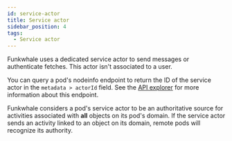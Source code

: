 ```yaml
---
id: service-actor
title: Service actor
sidebar_position: 4
tags:
  - Service actor
---
```


Funkwhale uses a dedicated service actor to send messages or authenticate fetches. This actor isn't associated to a user.

You can query a pod's nodeinfo endpoint to return the ID of the service actor in the `metadata > actorId` field. See the [API explorer](https://docs.funkwhale.audio/swagger/) for more information about this endpoint.

Funkwhale considers a pod's service actor to be an authoritative source for activities associated with **all** objects on its pod's domain. If the service actor sends an activity linked to an object on its domain, remote pods will recognize its authority.
